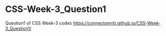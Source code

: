 # CSS-Week-3_Question1
Question1 of CSS Week-3 codes
https://connectsmriti.github.io/CSS-Week-3_Question1/

